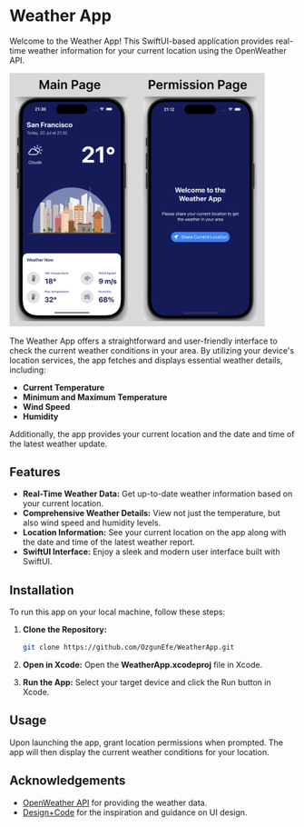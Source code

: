 
# Weather App

Welcome to the Weather App! This SwiftUI-based application provides real-time weather information for your current location using the OpenWeather API.

<img src="Screenshot.png" alt="App Screenshot" width="450"/>

The Weather App offers a straightforward and user-friendly interface to check the current weather conditions in your area. By utilizing your device's location services, the app fetches and displays essential weather details, including:

- **Current Temperature**
- **Minimum and Maximum Temperature**
- **Wind Speed**
- **Humidity**

Additionally, the app provides your current location and the date and time of the latest weather update.

## Features

- **Real-Time Weather Data:** Get up-to-date weather information based on your current location.
- **Comprehensive Weather Details:** View not just the temperature, but also wind speed and humidity levels.
- **Location Information:** See your current location on the app along with the date and time of the latest weather report.
- **SwiftUI Interface:** Enjoy a sleek and modern user interface built with SwiftUI.

## Installation

To run this app on your local machine, follow these steps:

1. **Clone the Repository:**
   ```bash
   git clone https://github.com/OzgunEfe/WeatherApp.git
   
2. **Open in Xcode:**
   Open the **WeatherApp.xcodeproj** file in Xcode.
   
3. **Run the App:**
   Select your target device and click the Run button in Xcode.
   
## Usage

Upon launching the app, grant location permissions when prompted. The app will then display the current weather conditions for your location.

## Acknowledgements

- [OpenWeather API](https://openweathermap.org/api) for providing the weather data.
- [Design+Code](https://designcode.io/) for the inspiration and guidance on UI design.

   
   
